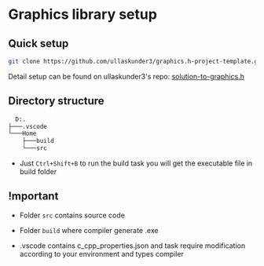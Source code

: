 # Graphics library setup 

## Quick setup

```bash
git clone https://github.com/ullaskunder3/graphics.h-project-template.git
```

Detail setup can be found on ullaskunder3's repo: [solution-to-graphics.h](https://github.com/ullaskunder3/Solution-to-graphics.h)

## Directory structure

```cmd
  D:.
├───.vscode
└───Home
    ├───build
    └───src
```

- Just `Ctrl+Shift+B` to run the build task you will get the executable file in build folder

## !mportant

- Folder `src` contains source code

- Folder `build` where compiler generate .exe

- .vscode contains c_cpp_properties.json and task require modification according to your environment and types compiler
